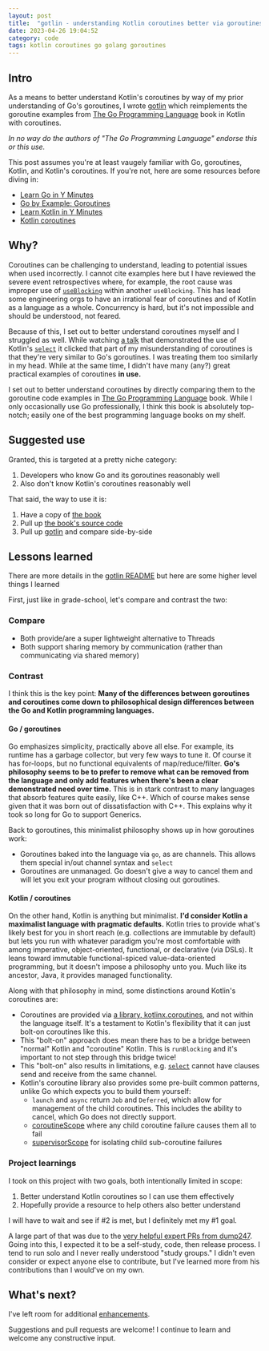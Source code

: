 ```yaml
---
layout: post
title:  "gotlin - understanding Kotlin coroutines better via goroutines"
date: 2023-04-26 19:04:52
category: code
tags: kotlin coroutines go golang goroutines
---
```


## Intro

As a means to better understand Kotlin's coroutines by way of my prior understanding of Go's goroutines, I wrote [gotlin][gotlin] which reimplements the goroutine examples from [The Go Programming Language][gopl] book in Kotlin with coroutines.

*In no way do the authors of "The Go Programming Language" endorse this or this use.*

This post assumes you're at least vaugely familiar with Go, goroutines, Kotlin, and Kotlin's coroutines. If you're not, here are some resources before diving in:

- [Learn Go in Y Minutes](https://learnxinyminutes.com/docs/go/)
- [Go by Example: Goroutines](https://gobyexample.com/goroutines)
- [Learn Kotlin in Y Minutes](https://learnxinyminutes.com/docs/kotlin/)
- [Kotlin coroutines](https://github.com/Kotlin/kotlinx.coroutines#readme)

## Why?

Coroutines can be challenging to understand, leading to potential issues when used incorrectly. I cannot cite examples here but I have reviewed the severe event retrospectives where, for example, the root cause was improper use of [`useBlocking`](https://kotlinlang.org/api/kotlinx.coroutines/kotlinx-coroutines-core/kotlinx.coroutines/run-blocking.html) within another `useBlocking`. This has lead some engineering orgs to have an irrational fear of coroutines and of Kotlin as a language as a whole. Concurrency is hard, but it's not impossible and should be understood, not feared.

Because of this, I set out to better understand coroutines myself and I struggled as well. While watching [a talk](https://youtu.be/a3agLJQ6vt8?t=1488) that demonstrated the use of Kotlin's [`select`](https://kotlinlang.org/docs/select-expression.html) it clicked that part of my misunderstanding of coroutines is that they're very similar to Go's goroutines.  I was treating them too similarly in my head. While at the same time, I didn't have many (any?) great practical examples of coroutines **in use.**

I set out to better understand coroutines by directly comparing them to the goroutine code examples in [The Go Programming Language][gopl] book. While I only occasionally use Go professionally, I think this book is absolutely top-notch; easily one of the best programming language books on my shelf.

## Suggested use

Granted, this is targeted at a pretty niche category:

1. Developers who know Go and its goroutines reasonably well
2. Also don't know Kotlin's coroutines reasonably well

That said, the way to use it is:

1. Have a copy of [the book][gopl]
2. Pull up [the book's source code][gocode]
3. Pull up [gotlin][gotlin] and compare side-by-side

## Lessons learned

There are more details in the [gotlin README][gotlin-readme] but here are some higher level things I learned

First, just like in grade-school, let's compare and contrast the two:

### Compare

- Both provide/are a super lightweight alternative to Threads
- Both support sharing memory by communication (rather than communicating via shared memory)

### Contrast

I think this is the key point: **Many of the differences between goroutines and coroutines come down to philosophical design differences between the Go and Kotlin programming languages.**

#### Go / goroutines

Go emphasizes simplicity, practically above all else. For example, its runtime has a garbage collector, but very few ways to tune it. Of course it has for-loops, but no functional equivalents of map/reduce/filter. **Go's philosophy seems to be to prefer to remove what can be removed from the language and only add features when there's been a clear demonstrated need over time.** This is in stark contrast to many languages that absorb features quite easily, like C++. Which of course makes sense given that it was born out of dissatisfaction with C++. This explains why it took so long for Go to support Generics.

Back to goroutines, this minimalist philosophy shows up in how goroutines work:

- Goroutines baked into the language via `go`, as are channels. This allows them special in/out channel syntax and `select`
- Goroutines are unmanaged. Go doesn't give a way to cancel them and will let you exit your program without closing out goroutines.

#### Kotlin / coroutines

On the other hand, Kotlin is anything but minimalist. **I'd consider Kotlin a maximalist language with pragmatic defaults.** Kotlin tries to provide what's likely best for you in short reach (e.g. collections are immutable by default) but lets you run with whatever paradigm you're most comfortable with among imperative, object-oriented, functional, or declarative (via DSLs). It leans toward immutable functional-spiced value-data-oriented programming, but it doesn't impose a philosophy unto you. Much like its ancestor, Java, it provides managed functionality.

Along with that philosophy in mind, some distinctions around Kotlin's coroutines are:

- Coroutines are provided via [a library, kotlinx.coroutines,](https://github.com/Kotlin/kotlinx.coroutines) and not within the language itself. It's a testament to Kotlin's flexibility that it can just bolt-on coroutines like this.
- This "bolt-on" approach does mean there has to be a bridge between "normal" Kotlin and "coroutine" Kotlin. This is `runBlocking` and it's important to not step through this bridge twice!
- This "bolt-on" also results in limitations, e.g. [`select`](https://kotlinlang.org/api/kotlinx.coroutines/kotlinx-coroutines-core/kotlinx.coroutines.selects/select.html) cannot have clauses send and receive from the same channel.
- Kotlin's coroutine library also provides some pre-built common patterns, unlike Go which expects you to build them yourself:
  - `launch` and `async` return `Job` and `Deferred`, which allow for management of the child coroutines. This includes the ability to cancel, which Go does not directly support.
  - [coroutineScope](https://kotlinlang.org/api/kotlinx.coroutines/kotlinx-coroutines-core/kotlinx.coroutines/coroutine-scope.html) where any child coroutine failure causes them all to fail
  - [supervisorScope](https://kotlinlang.org/api/kotlinx.coroutines/kotlinx-coroutines-core/kotlinx.coroutines/supervisor-scope.html) for isolating child sub-coroutine failures

### Project learnings

I took on this project with two goals, both intentionally limited in scope:

1. Better understand Kotlin coroutines so I can use them effectively
2. Hopefully provide a resource to help others also better understand

I will have to wait and see if #2 is met, but I definitely met my #1 goal.

A large part of that was due to the [very helpful expert PRs from dump247](https://github.com/valbaca/gotlin/pulls?q=is%3Apr+is%3Aclosed+user%3Adump247). Going into this, I expected it to be a self-study, code, then release process. I tend to run solo and I never really understood "study groups." I didn't even consider or expect anyone else to contribute, but I've learned more from his contributions than I would've on my own.

## What's next?

I've left room for additional [enhancements](https://github.com/valbaca/gotlin/issues).

Suggestions and pull requests are welcome! I continue to learn and welcome any constructive input.  

[gopl]: https://www.gopl.io/
[gocode]: https://github.com/adonovan/gopl.io/
[gotlin]: https://github.com/valbaca/gotlin
[gotlin-readme]: https://github.com/valbaca/gotlin/blob/main/README.md
